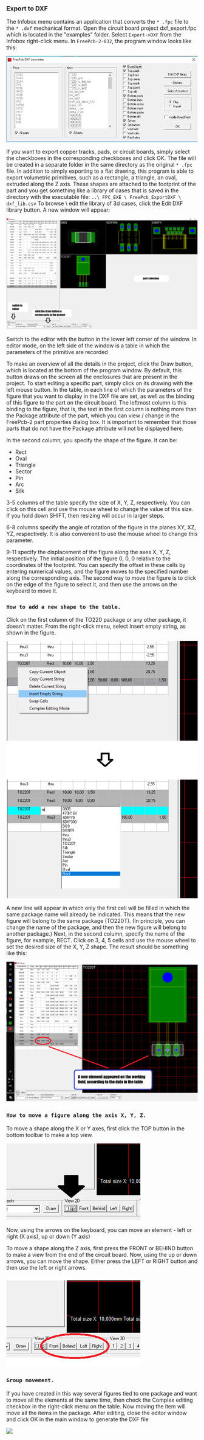 ### Export to DXF

The Infobox menu contains an application that converts the `* .fpc` file to the `* .dxf` mechanical format. Open the circuit board project dxf_export.fpc which is located in the "examples" folder. Select `Export->DXF` from the Infobox right-click menu. In `FreePcb-2-032`, the program window looks like this:

![](pictures/dxf_exp_1.png)

If you want to export copper tracks, pads, or circuit boards, simply select the checkboxes in the corresponding checkboxes and click OK. The file will be created in a separate folder in the same directory as the original `* .fpc` file.
In addition to simply exporting to a flat drawing, this program is able to export volumetric primitives, such as a rectangle, a triangle, an oval, extruded along the Z axis. These shapes are attached to the footprint of the part and you get something like a library of cases that is saved in the directory with the executable file: `..\ FPC_EXE \ FreePcb_ExportDXF \ dxf_lib.csv`
To browse \ edit the library of 3d cases, click the Edit DXF library button. A new window will appear:

![](pictures/dxf_exp_2.png)

Switch to the editor with the button in the lower left corner of the window. In editor mode, on the left side of the window is a table in which the parameters of the primitive are recorded

To make an overview of all the details in the project, click the Draw button, which is located at the bottom of the program window. By default, this button draws on the screen all the enclosures that are present in the project. To start editing a specific part, simply click on its drawing with the left mouse button. In the table, in each line of which the parameters of the figure that you want to display in the DXF file are set, as well as the binding of this figure to the part on the circuit board. The leftmost column is this binding to the figure, that is, the text in the first column is nothing more than the Package attribute of the part, which you can view / change in the FreePcb-2 part properties dialog box. It is important to remember that those parts that do not have the Package attribute will not be displayed here.

In the second column, you specify the shape of the figure. It can be:

* Rect
* Oval
* Triangle
* Sector
* Pin
* Arc
* Silk

3-5 columns of the table specify the size of X, Y, Z, respectively. You can click on this cell and use the mouse wheel to change the value of this size. If you hold down SHIFT, then resizing will occur in larger steps.

6-8 columns specify the angle of rotation of the figure in the planes XY, XZ, YZ, respectively. It is also convenient to use the mouse wheel to change this parameter.

9-11 specify the displacement of the figure along the axes X, Y, Z, respectively. The initial position of the figure 0, 0, 0 relative to the coordinates of the footprint. You can specify the offset in these cells by entering numerical values, and the figure moves to the specified number along the corresponding axis. The second way to move the figure is to click on the edge of the figure to select it, and then use the arrows on the keyboard to move it.

### `How to add a new shape to the table.`

Click on the first column of the TO220 package or any other package, it doesn’t matter. From the right-click menu, select Insert empty string, as shown in the figure. 

![](pictures/dxf_exp_3.png)

A new line will appear in which only the first cell will be filled in which the same package name will already be indicated. This means that the new figure will belong to the same package (TO220T). (In principle, you can change the name of the package, and then the new figure will belong to another package.) Next, in the second column, specify the name of the figure, for example, RECT. Click on 3, 4, 5 cells and use the mouse wheel to set the desired size of the X, Y, Z shape. The result should be something like this:

![](pictures/dxf_exp_4.png)

### `How to move a figure along the axis X, Y, Z.`

To move a shape along the X or Y axes, first click the TOP button in the bottom toolbar to make a top view. 

![](pictures/dxf_exp_5.png)

Now, using the arrows on the keyboard, you can move an element - left or right (X axis), up or down (Y axis)

To move a shape along the Z axis, first press the FRONT or BEHIND button to make a view from the end of the circuit board. Now, using the up or down arrows, you can move the shape. Either press the LEFT or RIGHT button and then use the left or right arrows.

![](pictures/dxf_exp_6.png)

### `Group movement.`

If you have created in this way several figures tied to one package and want to move all the elements at the same time, then check the Complex editing checkbox in the right-click menu on the table. Now moving the item will move all the items in the package.
After editing, close the editor window and click OK in the main window to generate the DXF file

![](pictures/dxf_exp_7.png)
